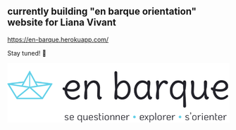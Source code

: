 ## currently building "en barque orientation" website for Liana Vivant

https://en-barque.herokuapp.com/

Stay tuned! 👀

![](app/assets/images/Logoetire.png)
